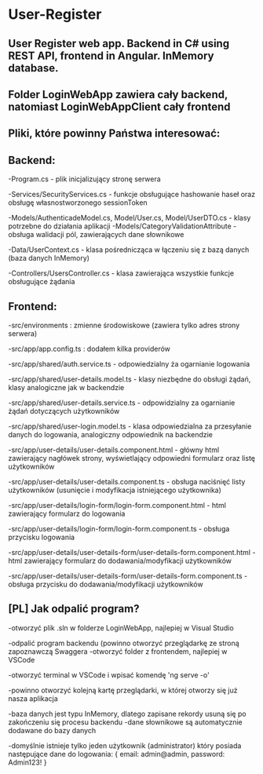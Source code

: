 # User-Register
User Register web app. Backend in C# using REST API, frontend in Angular. InMemory database.
-

Folder LoginWebApp zawiera cały backend, natomiast LoginWebAppClient cały frontend
-

Pliki, które powinny Państwa interesować:
-

Backend:
-

-Program.cs - plik inicjalizujący stronę serwera

-Services/SecurityServices.cs - funkcje obsługujące hashowanie haseł oraz obsługę własnostworzonego sessionToken

-Models/AuthenticadeModel.cs, Model/User.cs, Model/UserDTO.cs - klasy potrzebne do działania aplikacji
-Models/CategoryValidationAttribute - obsługa walidacji pól, zawierających dane słownikowe

-Data/UserContext.cs - klasa pośrednicząca w łączeniu się z bazą danych (baza danych InMemory)

-Controllers/UsersController.cs - klasa zawierająca wszystkie funkcje obsługujące żądania

Frontend:
-

-src/environments : zmienne środowiskowe (zawiera tylko adres strony serwera)

-src/app/app.config.ts : dodałem kilka providerów

-src/app/shared/auth.service.ts - odpowiedzialny ża ogarnianie logowania

-src/app/shared/user-details.model.ts - klasy niezbędne do obsługi żądań, klasy analogiczne jak w backendzie

-src/app/shared/user-details.service.ts - odpowidzialny za ogarnianie żądań dotyczących użytkowników

-src/app/shared/user-login.model.ts - klasa odpowiedzialna za przesyłanie danych do logowania, analogiczny odpowiednik na backendzie

-src/app/user-details/user-details.component.html - główny html zawierający nagłówek strony, wyświetlający odpowiedni formularz oraz listę użytkowników

-src/app/user-details/user-details.component.ts - obsługa naciśnięć listy użytkowników (usunięcie i modyfikacja istniejącego użytkownika)

-src/app/user-details/login-form/login-form.component.html - html zawierający formularz do logowania

-src/app/user-details/login-form/login-form.component.ts - obsługa przycisku logowania

-src/app/user-details/user-details-form/user-details-form.component.html - html zawierający formularz do dodawania/modyfikacji użytkowników

-src/app/user-details/user-details-form/user-details-form.component.ts - obsługa przycisku do dodawania/modyfikacji użytkowników

[PL] Jak odpalić program?
-

-otworzyć plik .sln w folderze LoginWebApp, najlepiej w Visual Studio

-odpalić program backendu (powinno otworzyć przeglądarkę ze stroną zapoznawczą Swaggera
-otworzyć folder z frontendem, najlepiej w VSCode

-otworzyć terminal w VSCode i wpisać komendę 'ng serve -o'

-powinno otworzyć kolejną kartę przeglądarki, w której otworzy się już nasza aplikacja

-baza danych jest typu InMemory, dlatego zapisane rekordy usuną się po zakończeniu się procesu backendu
-dane słownikowe są automatycznie dodawane do bazy danych

-domyślnie istnieje tylko jeden użytkownik (administrator) który posiada następujące dane do logowania:
{ email: admin@admin, password: Admin123! }

